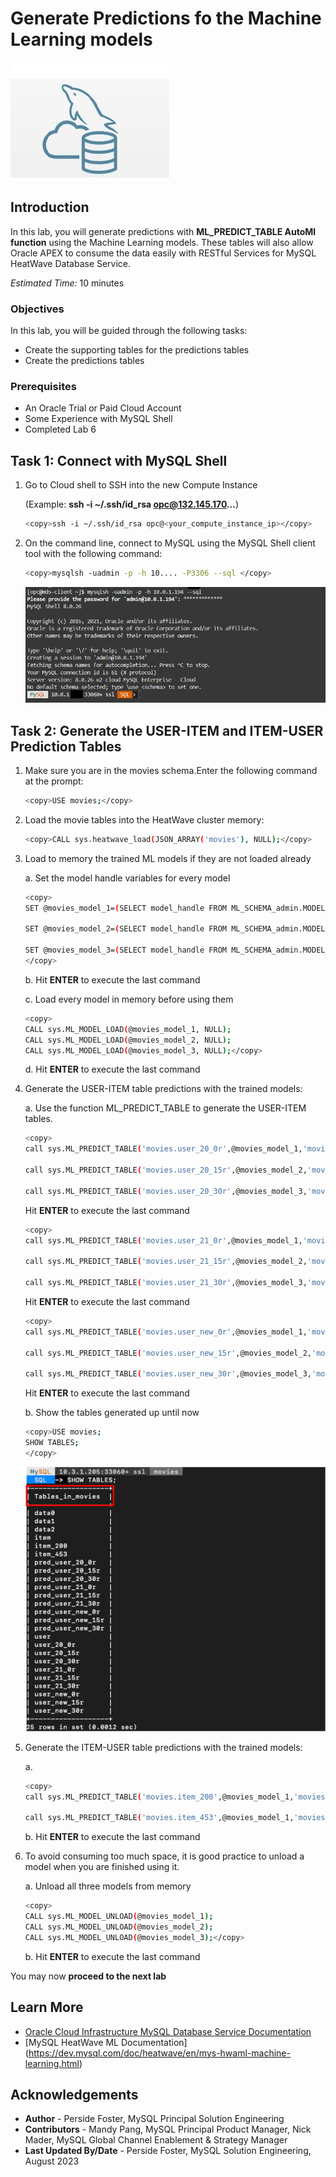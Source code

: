 # Generate Predictions fo the Machine Learning models

![mysql heatwave](./images/mysql-heatwave-logo.jpg "mysql heatwave")

## Introduction

In this lab, you will generate predictions with **ML\_PREDICT\_TABLE AutoMl function** using the Machine Learning models. These tables will also allow Oracle APEX to consume the data easily with RESTful Services for MySQL HeatWave Database Service.

_Estimated Time:_ 10 minutes

### Objectives

In this lab, you will be guided through the following tasks:

- Create the supporting tables for the predictions tables
- Create the predictions tables

### Prerequisites

- An Oracle Trial or Paid Cloud Account
- Some Experience with MySQL Shell
- Completed Lab 6

## Task 1: Connect with MySQL Shell

1. Go to Cloud shell to SSH into the new Compute Instance

     (Example: **ssh -i ~/.ssh/id_rsa opc@132.145.170...**)

    ```bash
    <copy>ssh -i ~/.ssh/id_rsa opc@<your_compute_instance_ip></copy>
    ```

2. On the command line, connect to MySQL using the MySQL Shell client tool with the following command:

    ```bash
    <copy>mysqlsh -uadmin -p -h 10.... -P3306 --sql </copy>
    ```

    ![Connect](./images/heatwave-load-shell.png "heatwave-load-shell ")

## Task 2: Generate the USER-ITEM and ITEM-USER Prediction Tables

1. Make sure you are in the movies schema.Enter the following command at the prompt:

    ```bash
    <copy>USE movies;</copy>
    ```

2. Load the movie tables into the HeatWave cluster memory:

    ```bash
    <copy>CALL sys.heatwave_load(JSON_ARRAY('movies'), NULL);</copy>
    ```

3. Load to memory the trained ML models if they are not loaded already

    a. Set the model handle variables for every model

    ```bash
    <copy>
    SET @movies_model_1=(SELECT model_handle FROM ML_SCHEMA_admin.MODEL_CATALOG ORDER BY model_id DESC LIMIT 1 OFFSET 2);

    SET @movies_model_2=(SELECT model_handle FROM ML_SCHEMA_admin.MODEL_CATALOG ORDER BY model_id DESC LIMIT 1 OFFSET 1);

    SET @movies_model_3=(SELECT model_handle FROM ML_SCHEMA_admin.MODEL_CATALOG ORDER BY model_id DESC LIMIT 1 OFFSET 0);
    </copy>
    ```

    b. Hit **ENTER** to execute the last command

    c. Load every model in memory before using them

    ```bash
    <copy>
    CALL sys.ML_MODEL_LOAD(@movies_model_1, NULL);
    CALL sys.ML_MODEL_LOAD(@movies_model_2, NULL);
    CALL sys.ML_MODEL_LOAD(@movies_model_3, NULL);</copy>
    ```

    d. Hit **ENTER** to execute the last command

4. Generate the USER-ITEM table predictions with the trained models:

    a. Use the function ML\_PREDICT\_TABLE to generate the USER-ITEM tables.

    ```bash
    <copy>
    call sys.ML_PREDICT_TABLE('movies.user_20_0r',@movies_model_1,'movies.pred_user_20_0r',NULL);

    call sys.ML_PREDICT_TABLE('movies.user_20_15r',@movies_model_2,'movies.pred_user_20_15r',NULL);

    call sys.ML_PREDICT_TABLE('movies.user_20_30r',@movies_model_3,'movies.pred_user_20_30r',NULL);</copy>
    ```

    Hit **ENTER** to execute the last command

    ```bash
    <copy>
    call sys.ML_PREDICT_TABLE('movies.user_21_0r',@movies_model_1,'movies.pred_user_21_0r',NULL);

    call sys.ML_PREDICT_TABLE('movies.user_21_15r',@movies_model_2,'movies.pred_user_21_15r',NULL);

    call sys.ML_PREDICT_TABLE('movies.user_21_30r',@movies_model_3,'movies.pred_user_21_30r',NULL);</copy>
    ```

    Hit **ENTER** to execute the last command

    ```bash
    <copy>
    call sys.ML_PREDICT_TABLE('movies.user_new_0r',@movies_model_1,'movies.pred_user_new_0r',NULL);

    call sys.ML_PREDICT_TABLE('movies.user_new_15r',@movies_model_2,'movies.pred_user_new_15r',NULL);

    call sys.ML_PREDICT_TABLE('movies.user_new_30r',@movies_model_3,'movies.pred_user_new_30r',NULL);</copy>
    ```

    Hit **ENTER** to execute the last command

    b. Show the tables generated up until now

    ```bash
    <copy>USE movies;
    SHOW TABLES;
    </copy>
    ```

    ![user prediction tables list](./images/user-prediction-tables-list.png "user-prediction-tables-list ")

5. Generate the ITEM-USER table predictions with the trained models:

    a.

    ```bash
    <copy>
    call sys.ML_PREDICT_TABLE('movies.item_200',@movies_model_1,'movies.pred_item_200',NULL);

    call sys.ML_PREDICT_TABLE('movies.item_453',@movies_model_1,'movies.pred_item_453',NULL);</copy>
    ```

    b. Hit **ENTER** to execute the last command

6. To avoid consuming too much space, it is good practice to unload a model when you are finished using it.

    a. Unload all three models from memory

    ```bash
    <copy>
    CALL sys.ML_MODEL_UNLOAD(@movies_model_1);
    CALL sys.ML_MODEL_UNLOAD(@movies_model_2);
    CALL sys.ML_MODEL_UNLOAD(@movies_model_3);</copy>
    ```

    b. Hit **ENTER** to execute the last command

You may now **proceed to the next lab**

## Learn More

- [Oracle Cloud Infrastructure MySQL Database Service Documentation](https://docs.oracle.com/en-us/iaas/mysql-database/index.html)
- [MySQL HeatWave ML Documentation] (https://dev.mysql.com/doc/heatwave/en/mys-hwaml-machine-learning.html)


## Acknowledgements

- **Author** - Perside Foster, MySQL Principal Solution Engineering
- **Contributors** - Mandy Pang, MySQL Principal Product Manager,  Nick Mader, MySQL Global Channel Enablement & Strategy Manager
- **Last Updated By/Date** - Perside Foster, MySQL Solution Engineering, August 2023

